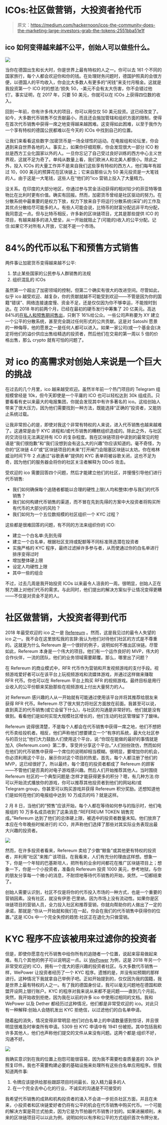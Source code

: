 # ICOs:社区做营销，大投资者抢代币

> 原文：<https://medium.com/hackernoon/icos-the-community-does-the-marketing-large-investors-grab-the-tokens-2551bba51e1f>

## ico 如何变得越来越不公平，创始人可以做些什么。

![](img/62ecda65ba5ae3aa22a207a43c32739e.png)

当你在德国出生和长大时，你是世界上最有特权的人之一。你可以去 161 个不同的国家旅行，每个人都会欢迎你和你的钱。在处理财务问题时，德国护照真的会很方便，以德国人的平均收入，你会比大多数人有更多的“闲钱”来支付月租金。这就是我投资第一个 ICO 时的想法:‘损失 50，-美元不会有太大伤害，你不会错过他们’。事实证明，在 2017 年，只要 50 美元，你就可以在 ICOs 上获得四位数的收入。

回到一年前，你有许多伟大的项目，你可以用仅仅 50 美元投资。这已经改变了。如今，大多数代币销售不仅贡献最小，而且还会施加管辖和组织方面的限制，使得在首次代币销售中获得一席之地变得越来越困难。这变得如此困难，以至于我作为一个享有特权的德国公民都难以在今天的 ICOs 中找到自己的位置。

让我们来看看这些数字:加密货币是一场全球性的运动。在电报组和论坛里，你会遇到来自世界各地的人。事实上，如果你仔细观察，你会发现很大一部分 ICO 粉丝是西方工业化国家以外的人。一旦你忘记了自己受过良好训练的西方中心主义世界观，这就不足为奇了。单纯从数量上看，我们欧洲人和北美人都很小。除此之外，投入 ICOs 的大量工作并不是来自我们这些享有特权的西方人，他们每年有超过 10，000 美元的预算花在区块链上；它来自那些认为 50 美元投资是一大笔钱的人。由于这是一大笔钱，这些人在“他们的”ico 营销上投入了大量精力。

没关系。在印度的大部分地区，你通过参与赏金活动获得的相对较少的菲亚特等值物比在比利时更有价值。确实有回报。然而，加密货币曾经是社区驱动的努力。在分散系统中最重要的是权力下放，权力下放来自于将运行分散系统(采矿)的工作及其优点分散给尽可能多的人。有些人可能会说，比特币的财富分配远非平均分配，我同意这一点。但与比特币相反，许多新的区块链项目，尤其是那些提供 ICO 的项目，有越来越多的进入壁垒，从一开始就阻止了(可能的)收入的公平分配。记住:如果它不对所有人开放，它就不是一个市场。

# 84%的代币以私下和预售方式销售

两件事让加密货币变得越来越不公平:

1.  禁止某些国家的公民参与人群销售的法规
2.  组织混乱的 ICOs

虽然第一个超出了加密领域的控制，但第二个确实有很大的改进空间。尽管如此，似乎 ico 越受欢迎、越复杂，你的贡献就越不可能受到欢迎——不管是因为你的国籍“错误”、网络连接速度慢、资金不足，还是仅仅因为你不够幸运，不能按时到达。在 2018 年的前两个月，已经在最初的硬币发行中筹集了 20 亿美元。高达 84%的[在私人和预售期间售出](https://news.bitcoin.com/icos-raised-2-billion-year-mostly-private-sales/)，只剩下 16%给公众。一些公司声称要为 XY 建立一个公平的分散系统，甚至完全跳过任何形式的公共贡献。这是对 Satoshi 愿景的一种侮辱，他的愿景之一是任何人都可以进入。如果一家公司(或一个基金会)决定将他们的溢价供应出售给精选的投资者，然后他们在交易的第一周以 5 倍的价格出售，那么 crypto 就有可怕的问题了。

# 对 ico 的高需求对创始人来说是一个巨大的挑战

在过去的几个月里，ico 越来越受欢迎。虽然半年前一个热门项目的 Telegram 组规模曾经是 10k，但今天即使是一个平庸的 ICO 也可以轻松达到 30k 组成员。只要看看有史以来最大的电报集团，你就会发现其中有许多著名的 ico。这给创始人带来了很大压力，因为他们需要找到一种方法，既能选择“正确的”投资者，又能防止系统过载。

让我非常担心的是，即使对我这个非常有特权的人来说，进入代币销售也越来越难了。这通常是由于 KYC 进程和/或代币销售的糟糕组织造成的。除此之外，与社区的交流往往无法满足持有 ICO 的复杂程度。我在区块链项目中读到的最常见的短语是“我们很抱歉”和“我们没想到会有这么大的兴趣”你应该知道的。毫不奇怪，为你的“区块链 4.0”或“区块链项目的未来”打开闸门会阻塞区块链以太坊。你在格林威治时间下午 2 点通过“谷歌表单”提供的 KYC 表单将被谷歌关闭，这也不足为奇，因为他们的服务器会将你的社区关注者解释为 DDoS 攻击。

受欢迎的 ico 需要回答四个问题，然后才能建立他们的社区，并慢慢引导他们进行代币销售:

*   我们如何确保每个追随者都能以合理的硬性上限(人均和整体)参与我们的代币销售？
*   我们如何构建代币销售的渠道，而不冒在先到先得的方案中大投资者将购买所有代币的大部分的风险？
*   我们如何为一个五位数规模的社区组织一个 KYC 过程？

这些都是很难回答的问题，有不同的方法来组织你的 ICO:

*   建立一个白名单:先到先得
*   建立一个白名单，根据社区支持或配额等不同标准筛选潜在投资者
*   实施严格的 KYC 程序，最终过滤掉许多参与者，从而使通过你的白名单进行排序变得过时
*   增加整体硬上限
*   设定人均硬性上限
*   其中一些的组合

不过，过去几周是我开始投资 ICOs 以来最令人沮丧的一周。很明显，创始人正在努力跟上对他们代币的需求。与此同时，他们提出的解决方案似乎让情况变得更糟——不仅是对资金不足的人。

# 社区做营销，大投资者得到代币

2018 年最受欢迎的 ico 之一是 [Refereum](https://medium.com/refereum) 。然而，这是我见过的最令人失望的 ico 之一。我不会在这里放松我的言辞:我认为他们对待他们社区的方式是不尊重的。这就是为什么 Refereum 是一个很好的例子，说明如何不推出区块链。尽管如此，Refereum 本身是一个伟大的项目。他们有一个运作良好的 MVP，伟大的合作伙伴，一流的团队，他们的业务领域需要颠覆。那么，哪里出了问题？

在 Refereum 的商业模式中，RFR 代币作为营销和开发视频游戏的支付手段。视频游戏爱好者可以在该平台上玩视频游戏和流媒体游戏，并通过这样做来赚取 RFR 代币。你也可以在 Refereum 平台上购买 RFR 的视频游戏。最终目标是用行业收入的公平份额来奖励那些在视频游戏上付出大量努力的人。

对 Refereum 感兴趣的人从一开始就有可能通过使用该平台并将其推荐给朋友来获得 RFR 代币。Refereum 尽了很大努力将社区方面放在前面。我甚至可以说，直到真正的代币销售(或它会留下什么)，与社区的沟通是非常好的。他们就是没有做到。看看他们是如何实现大规模社区增长的，他们生动的社区管理留下了酸味。

Refereum 说得很清楚，不是每个人都会在代币销售中获得一席之地，他们不想把代币卖给投机者。相反，他们声称他们想要建立一个“有序的系统，最大化社区参与的百分比”他们大力鼓励人们使用这个平台，说:“你现在能做的最好的事情就是加入《Refereum.com》第二季，享受并分享这个平台。”人们纷纷效仿，然而如何在他们的代币销售中获得一个席位的说明却相当模糊。很明显，要增加你的机会，你必须利用这个平台，展示你对这个项目的热爱。首先，每个人都注册了他们的 MVP，这已经很好了。所以最终，每个潜在的投资者都成了 Refereum 的顾客——不管他们是否真的对电子游戏感兴趣。然后人们开始推荐其他人。当时围绕 Refereum 社区的一个典型问题是:怎样才能获得更多的积分？嗯，有几种方法:你可以开始流式播放你的游戏，你可以推荐其他投资者到他们的网站和/或 Telegram group，你甚至可以购买游戏并获得 Refereum 积分奖励。还想知道他们是如何在他们的电报组中达到 10 万成员的吗？就是这样。

2 月 8 日，当他们的“预售”应该开始，每个人都在等待如何参与的指示时，他们电报组的 10 万多名成员收到了这条消息:“REFEREUM TOKEN 销售完成。”Refereum 达到了他们的总体硬上限，被选中的投资者数量未知。他们放弃了本应在今年晚些时候进行的 ICO，并声称他们选择了那些对其实际业务表现出最大兴趣的投资者。

![](img/df95ea7adc35a21da63bc1bec0ac5ce3.png)

然而，在许多投资者看来，Refereum 卖给了少数“鲸鱼”或其他更有特权的投资者，并利用“社区”来推广该项目。在我看来，人们有充分的理由这样想。想象一下，你是一个年轻的巴基斯坦人，把所有的业余时间都花在推广区块链项目上；想象一下，你是一个小投资者，准备向 Refereum 投资 1000 美元，参考地狱，与你的朋友分享每一个微小的消息，不耐烦地等待代币销售的开始，突然，一切都结束了。

创始人需要认识到，社区不仅是将你的代币投入市场的一种方式，也是一个重要的营销因素。没有社区，就没有伊恩·巴里纳，因为市场上没有流动性。如果你是区块链项目的营销人员，全力投入社区和推荐营销，你就向帮助你的人做出了一定的承诺，那就是:“你从一开始就和我们在一起，你会在我们的代币销售中获得你的位置。”这是 ICOs 中一个完全失控的趋势:社区正在退化为只做营销。

# KYC 程序不应该被用来过滤你的投资者

但是，即使你愿意在代币销售中给你所有的追随者一个位置，说起来容易做起来难。有几个其他的例子可以说明这一点。以 [WePower](https://medium.com/wepower) 为例，这是 2018 年另一个非常受欢迎的 ICO，拥有一个庞大的感兴趣的投资者社区。与大多数代币销售一样，WePower 让投资者经历了一个 KYC 程序。遗憾的是，并没有如预期的那样进行。这种情况下我就拿自己举例子吧。正如开始提到的，仅仅因为我的国籍，我是世界上最有特权的人之一。有了我的德国身份证，我可以毫无问题地在德国和欧盟开设网上银行账户。KYC 的程序对我来说从来都不是问题——直到几个月前。突然，我开始收到拒绝，因为我在以前的许多 ico 中使用过相同的文档。我和 WePower 以及 Dether 都经历过这种情况，他们都是非常受欢迎的 ico。对此只有一种解释:创始人会随机发出 KYC 拒绝信，以过滤他们的白名单申请。

随着[和](/@DETHER)的消失，情况变得非常明显:他们对白名单上的申请数量感到惊讶，并且很明显很难及时审查所有申请。5309 份 KYC 申请中有 1941 份被拒。其中包括我和许多其他人，他们也声称他们提交的文件从来没有问题。这两个都是:组织不好，沟通不好。

![](img/bb6253372579ca87076601f6dc8f99e5.png)

我确实意识到在我的位置上抱怨可能很容易，因为我不需要检查质量差的 30k 护照复印件。我也不需要构建必要的基础设施来处理所有这些白名单应用程序。但我知道两件事:

1.  令牌应该提供给那些跟踪项目时间最长、投入精力最多的人
2.  在一个完全去中心化的行业，不诚实的沟通是不可接受的

我希望代币销售的成熟和机构投资者的涌入不会进一步扼杀社区方面，并且在未来，小投资者和区块链爱好者仍将有公平的机会在代币销售中购买代币。一个可能的解决方案是荷兰式拍卖，因为它是为节拍器代币销售计划的。如果进展顺利，未来的区块链项目可以以此为例，说明如何以有序和公平的方式组织首次令牌分发。